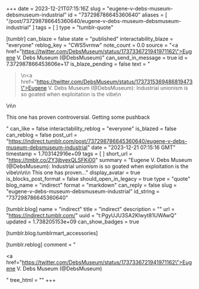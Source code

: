 +++
date = 2023-12-21T07:15:16Z
slug = "eugene-v-debs-museum-debsmuseum-industrial"
id = "737298786645360640"
aliases = [ "/post/737298786645360640/eugene-v-debs-museum-debsmuseum-industrial" ]
tags = [ ]
type = "tumblr-quote"

[tumblr]
can_blaze = false
state = "published"
interactability_blaze = "everyone"
reblog_key = "CWS5vrmw"
note_count = 0.0
source = "<a href=\"https://twitter.com/DebsMuseum/status/1737336721941971162\">Eugene V. Debs Museum (@DebsMuseum)</a>"
can_send_in_message = true
id = 7.372987866453606e+17
is_blaze_pending = false
text = "<blockquote><p>\n<a href=\"https://twitter.com/DebsMuseum/status/1737315369486819473\">Eugene V. Debs Museum (@DebsMuseum)</a>: Industrial unionism is so goated when exploitation is the vibe\n</p></blockquote>\n\n<p>This one has proven controversial. Getting some pushback</p>"
can_like = false
interactability_reblog = "everyone"
is_blazed = false
can_reblog = false
post_url = "https://indirect.tumblr.com/post/737298786645360640/eugene-v-debs-museum-debsmuseum-industrial"
date = "2023-12-21 07:15:16 GMT"
timestamp = 1.703142916e+09
tags = [ ]
short_url = "https://tmblr.co/ZY3jbyexQLSFKi00"
summary = "Eugene V. Debs Museum (@DebsMuseum): Industrial unionism is so goated when exploitation is the vibe\n\n\n This one has proven..."
display_avatar = true
is_blocks_post_format = false
should_open_in_legacy = true
type = "quote"
blog_name = "indirect"
format = "markdown"
can_reply = false
slug = "eugene-v-debs-museum-debsmuseum-industrial"
id_string = "737298786645360640"

[tumblr.blog]
name = "indirect"
title = "indirect"
description = ""
url = "https://indirect.tumblr.com/"
uuid = "t:PgyUJU3SA2Klwyt81UWAwQ"
updated = 1.738205153e+09
can_show_badges = true

[tumblr.blog.tumblrmart_accessories]

[tumblr.reblog]
comment = "<p><a href=\"https://twitter.com/DebsMuseum/status/1737336721941971162\">Eugene V. Debs Museum (@DebsMuseum)</a></p>"
tree_html = ""
+++
